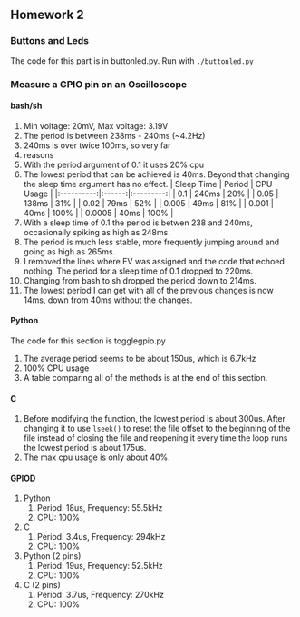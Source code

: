 ## Homework 2

### Buttons and Leds

The code for this part is in buttonled.py. Run with `./buttonled.py`

### Measure a GPIO pin on an Oscilloscope

#### bash/sh

1. Min voltage: 20mV, Max voltage: 3.19V
2. The period is between 238ms - 240ms (~4.2Hz)
3. 240ms is over twice 100ms, so very far
4. reasons
5. With the period argument of 0.1 it uses 20% cpu
6. The lowest period that can be achieved is 40ms. Beyond that changing the sleep time argument has no effect.
    | Sleep Time | Period | CPU Usage |
    |:----------:|:------:|:---------:|
    | 0.1        | 240ms  | 20%       |
    | 0.05       | 138ms  | 31%       |
    | 0.02       | 79ms   | 52%       |
    | 0.005      | 49ms   | 81%       |
    | 0.001      | 40ms   | 100%      |
    | 0.0005     | 40ms   | 100%      |
7. With a sleep time of 0.1 the period is betwen 238 and 240ms, occasionally spiking as high as 248ms.
8. The period is much less stable, more frequently jumping around and going as high as 265ms.
9. I removed the lines where EV was assigned and the code that echoed nothing. The period for a sleep time of 0.1 dropped to 220ms.
10. Changing from bash to sh dropped the period down to 214ms.
11. The lowest period I can get with all of the previous changes is now 14ms, down from 40ms without the changes.

#### Python

The code for this section is togglegpio.py
1. The average period seems to be about 150us, which is 6.7kHz
2. 100% CPU usage
3. A table comparing all of the methods is at the end of this section.

#### C

1. Before modifying the function, the lowest period is about 300us. After changing it to use `lseek()` to reset the file offset to the beginning of the file instead of closing the file and reopening it every time the loop runs the lowest period is about 175us.
2. The max cpu usage is only about 40%.

#### GPIOD

1. Python
    1. Period: 18us, Frequency: 55.5kHz
    2. CPU: 100%
2. C
    1. Period: 3.4us, Frequency: 294kHz
    2. CPU: 100%
3. Python (2 pins)
    1. Period: 19us, Frequency: 52.5kHz
    2. CPU: 100%
4. C (2 pins)
    1. Period: 3.7us, Frequency: 270kHz
    2. CPU: 100%

